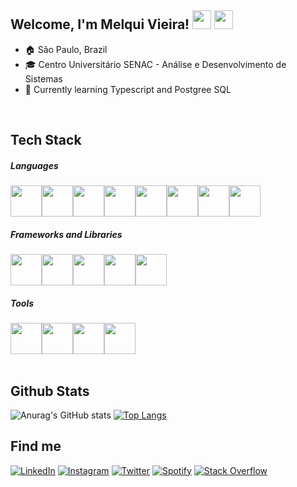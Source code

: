 

## Welcome, I'm Melqui Vieira! <img src="https://emojis.slackmojis.com/emojis/images/1615425105/19530/ugly_code.gif?1615425105" width="30" />  <img src="https://emojis.slackmojis.com/emojis/images/1617826989/28273/typing.gif?1617826989" width="30" />

- 🏠 São Paulo, Brazil<br>
- 🎓 Centro Universitário SENAC - Análise e Desenvolvimento de Sistemas <br>
- 🌱 Currently learning Typescript and Postgree SQL<br>
<br>

## Tech Stack

##### Languages

<div style="display: flex">
  <img src="https://cdn.jsdelivr.net/gh/devicons/devicon/icons/javascript/javascript-original.svg" width="50px" />
  <img src="https://cdn.jsdelivr.net/gh/devicons/devicon/icons/typescript/typescript-original.svg" width="50px" />
  <img src="https://cdn.jsdelivr.net/gh/devicons/devicon/icons/java/java-original.svg" width="50px" />
  <img src="https://cdn.jsdelivr.net/gh/devicons/devicon/icons/html5/html5-plain.svg"  width="50px"/>
  <img src="https://cdn.jsdelivr.net/gh/devicons/devicon/icons/css3/css3-plain.svg" width="50px"/>
  <img src="https://cdn.jsdelivr.net/gh/devicons/devicon/icons/postgresql/postgresql-original.svg" width="50px"/>
  <img src="https://cdn.jsdelivr.net/gh/devicons/devicon/icons/mongodb/mongodb-plain-wordmark.svg" width="50px" />    
  <img src="https://cdn.jsdelivr.net/gh/devicons/devicon/icons/mysql/mysql-plain-wordmark.svg" width="50px" />
  
</div>

##### Frameworks and Libraries
<div style="display: flex">
  <img src="https://cdn.jsdelivr.net/gh/devicons/devicon/icons/jquery/jquery-original-wordmark.svg" width="50px" />
  <img src="https://cdn.jsdelivr.net/gh/devicons/devicon/icons/react/react-original.svg" width="50px" />
  <img src="https://cdn.jsdelivr.net/gh/devicons/devicon/icons/nodejs/nodejs-original.svg"  width="50px" />
  <img src="https://cdn.jsdelivr.net/gh/devicons/devicon/icons/bootstrap/bootstrap-original.svg" width="50px" />
  <img src="https://cdn.jsdelivr.net/gh/devicons/devicon/icons/spring/spring-original-wordmark.svg" width="50px"/>
</div>

##### Tools

<div style="display: flex">
  <img src="https://cdn.jsdelivr.net/gh/devicons/devicon/icons/vscode/vscode-original.svg" width="50px" />
  <img src="https://cdn.jsdelivr.net/gh/devicons/devicon/icons/git/git-original.svg" width="50px" />
  <img src="https://cdn.jsdelivr.net/gh/devicons/devicon/icons/figma/figma-original.svg" width="50px" />
  <img src="https://cdn.jsdelivr.net/gh/devicons/devicon/icons/illustrator/illustrator-plain.svg" width="50px" />
</div>
<br>


## Github Stats

![Anurag's GitHub stats](https://github-readme-stats.vercel.app/api?username=melquiv&count_private=true)
[![Top Langs](https://github-readme-stats.vercel.app/api/top-langs/?username=melquiv&count_private=true)](https://github.com/melquiv/github-readme-stats)
<br>


## Find me
<a href="#" target="_blank"><img src="https://img.shields.io/badge/LinkedIn-%230072b1.svg?&style=flat-square&logo=linkedin&logoColor=white" alt="LinkedIn"></a>
<a href="#" target="_blank"><img src="https://img.shields.io/badge/Instagram-%23E4505F.svg?&style=flat-square&logo=instagram&logoColor=white" alt="Instagram"></a>
<a href="#" target="_blank"><img src="https://img.shields.io/badge/Twitter-%231DA1F2.svg?&style=flat-square&logo=twitter&logoColor=white" alt="Twitter"></a>
<a href="#" target="_blank"><img src="https://img.shields.io/badge/Spotify-%231ED760.svg?&style=flat-square&logo=spotify&logoColor=white" alt="Spotify"></a>
<a href="#" target="_blank"><img src="https://img.shields.io/badge/StackOverflow-%23f48024.svg?&style=flat-square&logo=stackoverflow&logoColor=white" alt="Stack Overflow"></a>
